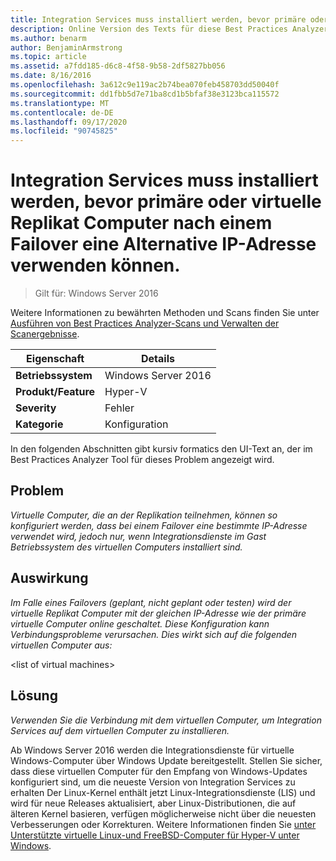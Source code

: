 ```yaml
---
title: Integration Services muss installiert werden, bevor primäre oder virtuelle Replikat Computer nach einem Failover eine Alternative IP-Adresse verwenden können.
description: Online Version des Texts für diese Best Practices Analyzer Regel mit Links zu weiteren Informationen.
ms.author: benarm
author: BenjaminArmstrong
ms.topic: article
ms.assetid: a7fdd185-d6c8-4f58-9b58-2df5827bb056
ms.date: 8/16/2016
ms.openlocfilehash: 3a612c9e119ac2b74bea070feb458703dd50040f
ms.sourcegitcommit: dd1fbb5d7e71ba8cd1b5bfaf38e3123bca115572
ms.translationtype: MT
ms.contentlocale: de-DE
ms.lasthandoff: 09/17/2020
ms.locfileid: "90745825"
---
```

# <a name="integration-services-must-be-installed-before-primary-or-replica-virtual-machines-can-use-an-alternate-ip-address-after-a-failover"></a>Integration Services muss installiert werden, bevor primäre oder virtuelle Replikat Computer nach einem Failover eine Alternative IP-Adresse verwenden können.

>Gilt für: Windows Server 2016

Weitere Informationen zu bewährten Methoden und Scans finden Sie unter [Ausführen von Best Practices Analyzer-Scans und Verwalten der Scanergebnisse](https://go.microsoft.com/fwlink/p/?LinkID=223177).

|Eigenschaft|Details|
|-|-|
|**Betriebssystem**|Windows Server 2016|
|**Produkt/Feature**|Hyper-V|
|**Severity**|Fehler|
|**Kategorie**|Konfiguration|

In den folgenden Abschnitten gibt kursiv formatics den UI-Text an, der im Best Practices Analyzer Tool für dieses Problem angezeigt wird.

## <a name="issue"></a>Problem
*Virtuelle Computer, die an der Replikation teilnehmen, können so konfiguriert werden, dass bei einem Failover eine bestimmte IP-Adresse verwendet wird, jedoch nur, wenn Integrationsdienste im Gast Betriebssystem des virtuellen Computers installiert sind.*

## <a name="impact"></a>Auswirkung
*Im Falle eines Failovers (geplant, nicht geplant oder testen) wird der virtuelle Replikat Computer mit der gleichen IP-Adresse wie der primäre virtuelle Computer online geschaltet. Diese Konfiguration kann Verbindungsprobleme verursachen. Dies wirkt sich auf die folgenden virtuellen Computer aus:*

\<list of virtual machines>

## <a name="resolution"></a>Lösung
*Verwenden Sie die Verbindung mit dem virtuellen Computer, um Integration Services auf dem virtuellen Computer zu installieren.*

Ab Windows Server 2016 werden die Integrationsdienste für virtuelle Windows-Computer über Windows Update bereitgestellt. Stellen Sie sicher, dass diese virtuellen Computer für den Empfang von Windows-Updates konfiguriert sind, um die neueste Version von Integration Services zu erhalten Der Linux-Kernel enthält jetzt Linux-Integrationsdienste (LIS) und wird für neue Releases aktualisiert, aber Linux-Distributionen, die auf älteren Kernel basieren, verfügen möglicherweise nicht über die neuesten Verbesserungen oder Korrekturen. Weitere Informationen finden Sie [unter Unterstützte virtuelle Linux-und FreeBSD-Computer für Hyper-V unter Windows](../Supported-Linux-and-FreeBSD-virtual-machines-for-Hyper-V-on-Windows.md).


